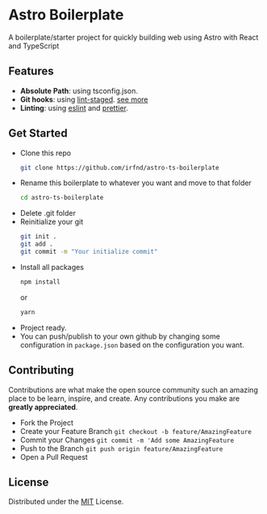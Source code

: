 # Astro Boilerplate

A boilerplate/starter project for quickly building web using Astro with React and TypeScript

## Features

- **Absolute Path**: using tsconfig.json.
- **Git hooks**: using [lint-staged](https://github.com/okonet/lint-staged). [see more](https://nextjs.org/docs/basic-features/eslint)
- **Linting**: using [eslint](https://eslint.org/) and [prettier](https://prettier.io/).

## Get Started

- Clone this repo
  ```bash
  git clone https://github.com/irfnd/astro-ts-boilerplate
  ```
- Rename this boilerplate to whatever you want and move to that folder
  ```bash
  cd astro-ts-boilerplate
  ```
- Delete .git folder
- Reinitialize your git
  ```bash
  git init .
  git add .
  git commit -m "Your initialize commit"
  ```
- Install all packages
  ```bash
  npm install
  ```
  or
  ```bash
  yarn
  ```
- Project ready.
- You can push/publish to your own github by changing some configuration in `package.json` based on the configuration you want.

## Contributing

Contributions are what make the open source community such an amazing place to be learn, inspire, and create. Any contributions you make are **greatly appreciated**.

- Fork the Project
- Create your Feature Branch `git checkout -b feature/AmazingFeature`
- Commit your Changes `git commit -m 'Add some AmazingFeature`
- Push to the Branch `git push origin feature/AmazingFeature`
- Open a Pull Request

## License

Distributed under the [MIT](https://github.com/irfnd/astro-ts-boilerplate/blob/master/LICENSE) License.

